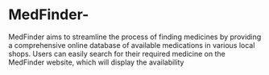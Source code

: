 # MedFinder-
MedFinder aims to streamline the process of finding medicines by providing a comprehensive online database of available medications in various local shops. Users can easily search for their required medicine on the MedFinder website, which will display the availability 
